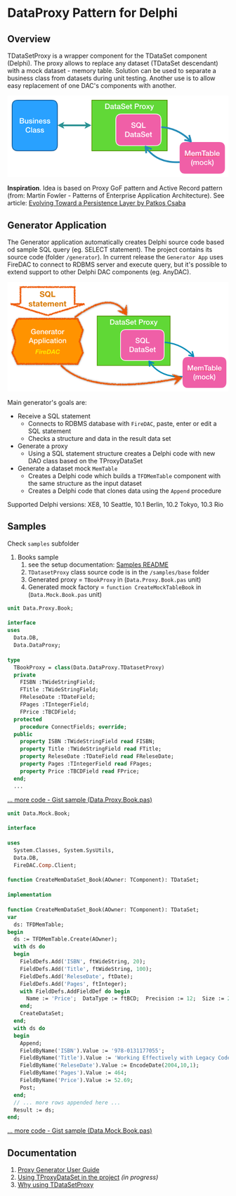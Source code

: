 ﻿# DataProxy Pattern for Delphi

## Overview

TDataSetProxy is a wrapper component for the TDataSet component (Delphi). The proxy allows to replace any dataset (TDataSet descendant) with a mock dataset - memory table. Solution can be used to separate a business class from  datasets during unit testing. Another use is to allow easy replacement of one DAC's components with another.

![](./doc/resources/datasetproxy-01.png)

**Inspiration**. Idea is based on Proxy GoF pattern and Active Record pattern (from: Martin Fowler - Patterns of Enterprise Application Architecture). See article: [Evolving Toward a Persistence Layer by Patkos Csaba](https://code.tutsplus.com/tutorials/evolving-toward-a-persistence-layer--net-27138)

## Generator Application

The Generator application automatically creates Delphi source code based od sample SQL query (eg. SELECT statement). The project contains its source code (folder `/generator`). In current release the `Generator App` uses FireDAC to connect to RDBMS server and execute query, but it's possible to extend support to other Delphi DAC components (eg. AnyDAC). 

![](./doc/resources/generator-app.png)

Main generator's goals are:
* Receive a SQL statement 
  * Connects to RDBMS database with `FireDAC`, paste, enter or edit a SQL statement
  * Checks a structure and data in the result data set
* Generate a proxy
  * Using a SQL statement structure creates a Delphi code with new DAO class based on the TProxyDataSet
* Generate a dataset mock `MemTable`
  * Creates a Delphi code which builds a `TFDMemTable` component with the same structure as the input dataset
  * Creates a Delphi code that clones data using the `Append` procedure
  
Supported Delphi versions: XE8, 10 Seattle, 10.1 Berlin, 10.2 Tokyo, 10.3 Rio

## Samples

Check `samples` subfolder

1) Books sample
    1) see the setup documentation: [Samples README](./samples/README.md)
    1) `TDatasetProxy` class source code is in the `/samples/base` folder
    1) Generated proxy = `TBookProxy` in (`Data.Proxy.Book.pas` unit)
    1) Generated mock factory = `function CreateMockTableBook` in (`Data.Mock.Book.pas` unit)

```pas
unit Data.Proxy.Book;

interface
uses
  Data.DB,
  Data.DataProxy;

type
  TBookProxy = class(Data.DataProxy.TDatasetProxy)
  private
    FISBN :TWideStringField;
    FTitle :TWideStringField;
    FReleseDate :TDateField;
    FPages :TIntegerField;
    FPrice :TBCDField;
  protected
    procedure ConnectFields; override;
  public
    property ISBN :TWideStringField read FISBN;
    property Title :TWideStringField read FTitle;
    property ReleseDate :TDateField read FReleseDate;
    property Pages :TIntegerField read FPages;
    property Price :TBCDField read FPrice;
  end;
  ...
```
[... more code - Gist sample (Data.Proxy.Book.pas)](https://gist.github.com/bogdanpolak/b13f0c5a677c3401734918dbfa7ae755)

```pas
unit Data.Mock.Book;

interface

uses
  System.Classes, System.SysUtils,
  Data.DB,
  FireDAC.Comp.Client;

function CreateMemDataSet_Book(AOwner: TComponent): TDataSet;

implementation

function CreateMemDataSet_Book(AOwner: TComponent): TDataSet;
var
  ds: TFDMemTable;
begin
  ds := TFDMemTable.Create(AOwner);
  with ds do
  begin
    FieldDefs.Add('ISBN', ftWideString, 20);
    FieldDefs.Add('Title', ftWideString, 100);
    FieldDefs.Add('ReleseDate', ftDate);
    FieldDefs.Add('Pages', ftInteger);
    with FieldDefs.AddFieldDef do begin
      Name := 'Price';  DataType := ftBCD;  Precision := 12;  Size := 2;
    end;
    CreateDataSet;
  end;
  with ds do
  begin
    Append;
    FieldByName('ISBN').Value := '978-0131177055';
    FieldByName('Title').Value := 'Working Effectively with Legacy Code';
    FieldByName('ReleseDate').Value := EncodeDate(2004,10,1);
    FieldByName('Pages').Value := 464;
    FieldByName('Price').Value := 52.69;
    Post;
  end;
  // ... more rows appended here ...
  Result := ds;
end;
```
[... more code - Gist sample (Data.Mock.Book.pas)](https://gist.github.com/bogdanpolak/1622fcc3e4f1185fb4ead8263c9b8b31)

## Documentation

1. [Proxy Generator User Guide](doc/generator-guide.md)
1. [Using TProxyDataSet in the project](doc/using-proxydataset.md) *(in progress)*
1. [Why using TDataSetProxy](./doc/compare-dataset-vs-proxy.md)
